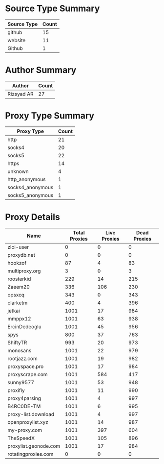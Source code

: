 # Source Type Summary

| Source Type | Count |
|-------------|-------|
| github | 15 |
| website | 11 |
| Github | 1 |


# Author Summary

| Author | Count |
|--------|-------|
| Rizsyad AR | 27 |


# Proxy Type Summary

| Proxy Type | Count |
|------------|-------|
| http | 21 |
| socks4 | 20 |
| socks5 | 22 |
| https | 14 |
| unknown | 4 |
| http_anonymous | 1 |
| socks4_anonymous | 1 |
| socks5_anonymous | 1 |


# Proxy Details

| Name | Total Proxies | Live Proxies | Dead Proxies |
|------|---------------|--------------|---------------|
| zloi-user | 0 | 0 | 0 |
| proxydb.net | 0 | 0 | 0 |
| hookzof | 87 | 4 | 83 |
| multiproxy.org | 3 | 0 | 3 |
| roosterkid | 229 | 14 | 215 |
| Zaeem20 | 336 | 106 | 230 |
| opsxcq | 343 | 0 | 343 |
| clarketm | 400 | 4 | 396 |
| jetkai | 1001 | 17 | 984 |
| mmppx12 | 1001 | 63 | 938 |
| ErcinDedeoglu | 1001 | 45 | 956 |
| spys | 800 | 37 | 763 |
| ShiftyTR | 993 | 20 | 973 |
| monosans | 1001 | 22 | 979 |
| rootjazz.com | 1001 | 19 | 982 |
| proxyspace.pro | 1001 | 17 | 984 |
| proxyscrape.com | 1001 | 584 | 417 |
| sunny9577 | 1001 | 53 | 948 |
| proxifly | 1001 | 11 | 990 |
| proxy4parsing | 1001 | 4 | 997 |
| B4RC0DE-TM | 1001 | 6 | 995 |
| proxy-list.download | 1001 | 4 | 997 |
| openproxylist.xyz | 1001 | 14 | 987 |
| my-proxy.com | 1001 | 397 | 604 |
| TheSpeedX | 1001 | 105 | 896 |
| proxylist.geonode.com | 1001 | 17 | 984 |
| rotatingproxies.com | 0 | 0 | 0 |
